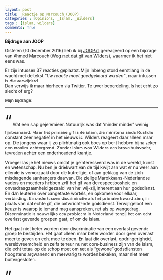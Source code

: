 ```yaml
---
layout: post
title:  Reactie op Marcouch (JOOP)
categories : [Opinions, _Islam, _Wilders]
tags : [islam, wilders]
comments: True
---
```


**Bijdrage aan JOOP** 

Gisteren (10 december 2016) heb ik bij <a href="http://www.joop.nl/" target="_blank">JOOP.nl</a> gereageerd op een bijdrage van Ahmed Marcouch (<a href="http://www.joop.nl/opinies/weg-gif-wilders" target="_blank">Weg met dat gif van Wilders</a>), waarmee ik het niet eens was.

Er zijn intussen 37 reacties geplaatst. Mijn inbreng stond eerst lang in de wacht met de tekst <i>"Uw reactie moet goedgekeurd worden"</i>, maar intussen is die verwijderd.<br>
Dan verwijs ik maar hierheen via Twitter. Te uwer beoordeling. Is het echt zo slecht of erg? 

Mijn bijdrage:
<hr>
<font size="17">&ldquo;</font>
Wat een slap gejeremieer. Natuurlijk was dat ‘minder minder’ weinig fijnbesnaard. Maar het primaire gif is de islam, die minstens sinds Rushdie constant zeer negatief in het nieuws is. Wilders reageert daar alleen maar op. Die jongens waar jij zo plichtmatig ook boos op bent hebben bijna zeker een moslim-achtergrond. Zonder islam was Wilders een brave huisvader, tevreden achter een onderhoudend krantje.

Vroeger las je het nieuws omdat je geïnteresseerd was in de wereld, kunst en wetenschap. Nu ben je driekwart van de tijd kwijt aan wat er nu weer aan ellende is veroorzaakt door die kutreligie, of aan geklaag van de zich misdragende aanhangers daarvan. Die zielige Marokkaans-Nederlandse vaders en moeders hebben zelf het gif van de respectloosheid en onverdraagzaamheid gezaaid, van het wij-zij, inherent aan hun godsdienst. En dan leuteren over aangetaste wortels, en opkomen voor elkaar, verbinding. En ondertussen discriminatie als het primaire kwaad zien, in plaats van dat echte gif, die ontwrichtende godsdienst. Terwijl geloof een keuze is waarop je iemand mag aanspreken, net als op wangedrag. Discriminatie is nauwelijks een probleem in Nederland, tenzij het om echt overlast gevende groepen gaat, of om de islam.

Het gaat niet beter worden door discriminatie van een overlast gevende groep te bestrijden. Het gaat alleen maar beter worden door geen overlast meer te geven en echt mee te doen. En laat die overlast, opdringerigheid, wereldvreemdheid en zelfs terreur nu net core-business zijn van de islam, die echt totaal op de schop moet om net als “gewone” godsdiensten hoogstens argwanend en meewarig te worden bekeken, maar niet meer buitengesloten.  <br><br><font size="20">&rdquo;</font><br>

